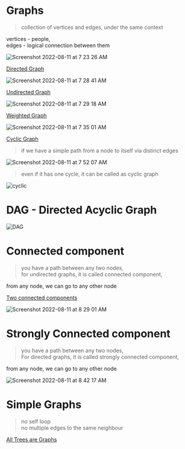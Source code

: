 # Graphs

> collection of vertices and edges, under the same context

vertices - people,  
edges - logical connection between them  

![Screenshot 2022-08-11 at 7 23 26 AM](https://user-images.githubusercontent.com/16437905/184052055-fb464b5e-3f7c-46c6-903d-d00a2083f319.png)

<ins>Directed Graph</ins>

![Screenshot 2022-08-11 at 7 28 41 AM](https://user-images.githubusercontent.com/16437905/184052633-eefa11a1-28cb-4b90-9a4e-7aa3e5bddd01.png)


<ins>Undirected Graph</ins>

![Screenshot 2022-08-11 at 7 29 18 AM](https://user-images.githubusercontent.com/16437905/184052705-11d5fece-0772-4ca3-8f2b-b058f345121c.png)

<ins>Weighted Graph</ins>

![Screenshot 2022-08-11 at 7 35 01 AM](https://user-images.githubusercontent.com/16437905/184053254-62dd8a0e-e21b-4248-a1ec-c043e9acd84c.png)


<ins>Cyclic Graph</ins>

> if we have a simple path from a node to itself via distinct edges 

![Screenshot 2022-08-11 at 7 52 07 AM](https://user-images.githubusercontent.com/16437905/184054548-9f5779e9-4f1e-405f-af7a-b1f0835b7b15.png)

> even if it has one cycle, it can be called as cyclic graph

![cyclic](https://user-images.githubusercontent.com/16437905/184057701-a133d8d3-a54b-496a-b35c-16a438c6e92b.png)


# DAG - Directed Acyclic Graph

![DAG](https://user-images.githubusercontent.com/16437905/184057672-31576826-7b53-4358-ad4f-e7e0572369bc.png)


# Connected component

> you have a path between any two nodes,  
> for undirected graphs, it is called connected component,      

from any node, we can go to any other node

<ins> Two connected components</ins>  

![Screenshot 2022-08-11 at 8 29 01 AM](https://user-images.githubusercontent.com/16437905/184058710-2489bab2-48e0-4063-8bde-14c90d77de7f.png)

# Strongly Connected component

> you have a path between any two nodes,  
> For directed graphs, it is called strongly connected component,     

from any node, we can go to any other node

![Screenshot 2022-08-11 at 8 42 17 AM](https://user-images.githubusercontent.com/16437905/184059232-7838270f-c1af-448e-acff-383d099f1cb7.png)


# Simple Graphs

> no self loop  
> no multiple edges to the same neighbour  

<ins>All Trees are Graphs</ins>  



